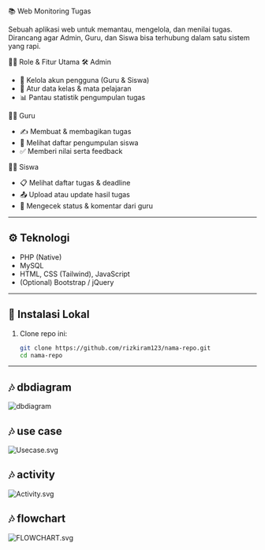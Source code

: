 📚 Web Monitoring Tugas

Sebuah aplikasi web untuk memantau, mengelola, dan menilai tugas. Dirancang agar Admin, Guru, dan Siswa bisa terhubung dalam satu sistem yang rapi.

🧑‍💼 Role & Fitur Utama
🛠️ Admin

- 🔑 Kelola akun pengguna (Guru & Siswa)
- 🏫 Atur data kelas & mata pelajaran
- 📊 Pantau statistik pengumpulan tugas

👨‍🏫 Guru

- ✍️ Membuat & membagikan tugas
- 📂 Melihat daftar pengumpulan siswa
- ✅ Memberi nilai serta feedback

👨‍🎓 Siswa

- 📋 Melihat daftar tugas & deadline
- 📤 Upload atau update hasil tugas
- 📨 Mengecek status & komentar dari guru
---

## ⚙️ Teknologi

- PHP (Native)
- MySQL
- HTML, CSS (Tailwind), JavaScript
- (Optional) Bootstrap / jQuery

---

## 🚀 Instalasi Lokal

1. Clone repo ini:
   ```bash
   git clone https://github.com/rizkiram123/nama-repo.git
   cd nama-repo

---


## 🎶 dbdiagram
![dbdiagram](dbdiagram.svg)


## 🎶 use case
![Usecase.svg](Usecase.svg)


## 🎶 activity
![Activity.svg](Activity.svg)


## 🎶 flowchart
![FLOWCHART.svg](FLOWCHART.svg)
